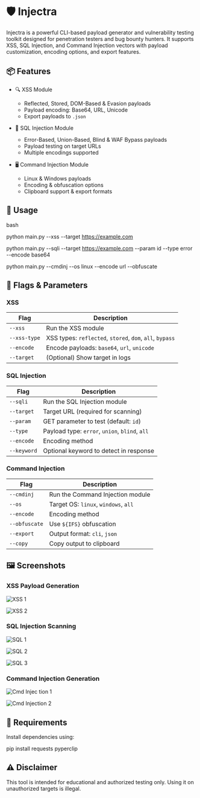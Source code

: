 
# 🛡️ Injectra

Injectra is a powerful CLI-based payload generator and vulnerability testing toolkit designed for penetration testers and bug bounty hunters. It supports XSS, SQL Injection, and Command Injection vectors with payload customization, encoding options, and export features.


## 📦 Features

- 🔍 XSS Module
  - Reflected, Stored, DOM-Based & Evasion payloads
  - Payload encoding: Base64, URL, Unicode
  - Export payloads to `.json` 

- 💉 SQL Injection Module
  - Error-Based, Union-Based, Blind & WAF Bypass payloads
  - Payload testing on target URLs
  - Multiple encodings supported

- 🖥️ Command Injection Module
  - Linux & Windows payloads
  - Encoding & obfuscation options
  - Clipboard support & export formats


## 🚀 Usage

bash

python main.py --xss --target https://example.com

python main.py --sqli --target https://example.com --param id --type error --encode base64

python main.py --cmdinj --os linux --encode url --obfuscate



## 🎯 Flags & Parameters

### XSS

| Flag         | Description                                              |
| ------------ | -------------------------------------------------------- |
| `--xss`      | Run the XSS module                                       |
| `--xss-type` | XSS types: `reflected`, `stored`, `dom`, `all`, `bypass` |
| `--encode`   | Encode payloads: `base64`, `url`, `unicode`              |
| `--target`   | (Optional) Show target in logs                           |



### SQL Injection

| Flag        | Description                                    |
| ----------- | ---------------------------------------------- |
| `--sqli`    | Run the SQL Injection module                   |
| `--target`  | Target URL (required for scanning)             |
| `--param`   | GET parameter to test (default: `id`)          |
| `--type`    | Payload type: `error`, `union`, `blind`, `all` |
| `--encode`  | Encoding method                                |
| `--keyword` | Optional keyword to detect in response         |



### Command Injection

| Flag          | Description                          |
| ------------- | ------------------------------------ |
| `--cmdinj`    | Run the Command Injection module     |
| `--os`        | Target OS: `linux`, `windows`, `all` |
| `--encode`    | Encoding method                      |
| `--obfuscate` | Use `${IFS}` obfuscation             |
| `--export`    | Output format: `cli`, `json`         |
| `--copy`      | Copy output to clipboard             |



## 🖼️ Screenshots



### XSS Payload Generation


![XSS 1](https://github.com/user-attachments/assets/8a234239-92a0-437d-9634-8f3e36b1b529)


![XSS 2](https://github.com/user-attachments/assets/062c64a9-ea07-4437-9c11-b5622d0e6181)


### SQL Injection Scanning


![SQL 1](https://github.com/user-attachments/assets/d3cb010d-e930-433b-867b-b950418ca4fc)


![SQL 2](https://github.com/user-attachments/assets/984e345a-1b87-4487-a1fe-e538b9ea80d7)


![SQL 3](https://github.com/user-attachments/assets/7c0b8080-92c6-4b66-8b59-645797e14b1d)



### Command Injection Generation


![Cmd Injec tion 1](https://github.com/user-attachments/assets/06c2b1a2-698d-4e30-8768-ccaa290c5e05)


![Cmd Injection 2](https://github.com/user-attachments/assets/dceac7e8-66a2-4efb-933b-4486eb1483b9)


## 🧰 Requirements

Install dependencies using:

pip install requests pyperclip



## ⚠️ Disclaimer

This tool is intended for educational and authorized testing only. Using it on unauthorized targets is illegal.


